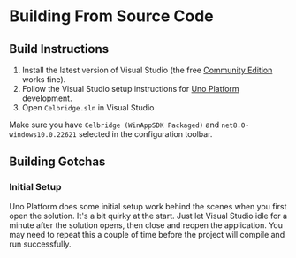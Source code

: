 # Building From Source Code

## Build Instructions

1. Install the latest version of Visual Studio (the free [Community Edition]() works fine).
2. Follow the Visual Studio setup instructions for [Uno Platform](https://platform.uno/docs/articles/get-started-vs-2022.html?tabs=ubuntu1804) development.
3. Open `Celbridge.sln` in Visual Studio

Make sure you have `Celbridge (WinAppSDK Packaged)` and `net8.0-windows10.0.22621` selected in the configuration toolbar.

## Building Gotchas

### Initial Setup

Uno Platform does some initial setup work behind the scenes when you first open the solution. It's a bit quirky at the start. Just let Visual Studio idle for a minute after the solution opens, then close and reopen the application. You may need to repeat this a couple of time before the project will compile and run successfully.




